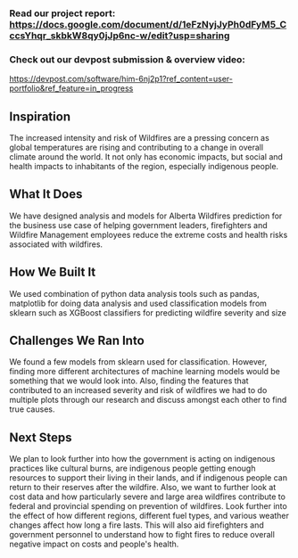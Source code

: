 ### Read our project report: https://docs.google.com/document/d/1eFzNyjJyPh0dFyM5_CccsYhqr_skbkW8qy0jJp6nc-w/edit?usp=sharing

### Check out our devpost submission & overview video: 
https://devpost.com/software/him-6nj2p1?ref_content=user-portfolio&ref_feature=in_progress

## Inspiration
The increased intensity and risk of Wildfires are a pressing concern as global temperatures are rising and contributing to a change in overall climate around the world. It not only has economic impacts, but social and health impacts to inhabitants of the region, especially indigenous people.

## What It Does
We have designed analysis and models for Alberta Wildfires prediction for the business use case of helping government leaders, firefighters and Wildfire Management employees reduce the extreme costs and health risks associated with wildfires.

## How We Built It
We used combination of python data analysis tools such as pandas, matplotlib for doing data analysis and used classification models from sklearn such as XGBoost classifiers for predicting wildfire severity and size

## Challenges We Ran Into
We found a few models from sklearn used for classification. However, finding more different architectures of machine learning models would be something that we would look into. Also, finding the features that contributed to an increased severity and risk of wildfires we had to do multiple plots through our research and discuss amongst each other to find true causes.

## Next Steps
We plan to look further into how the government is acting on indigenous practices like cultural burns, are indigenous people getting enough resources to support their living in their lands, and if indigenous people can return to their reserves after the wildfire. Also, we want to further look at cost data and how particularly severe and large area wildfires contribute to federal and provincial spending on prevention of wildfires. Look further into the effect of how different regions, different fuel types, and various weather changes affect how long a fire lasts. This will also aid firefighters and government personnel to understand how to fight fires to reduce overall negative impact on costs and people's health.

